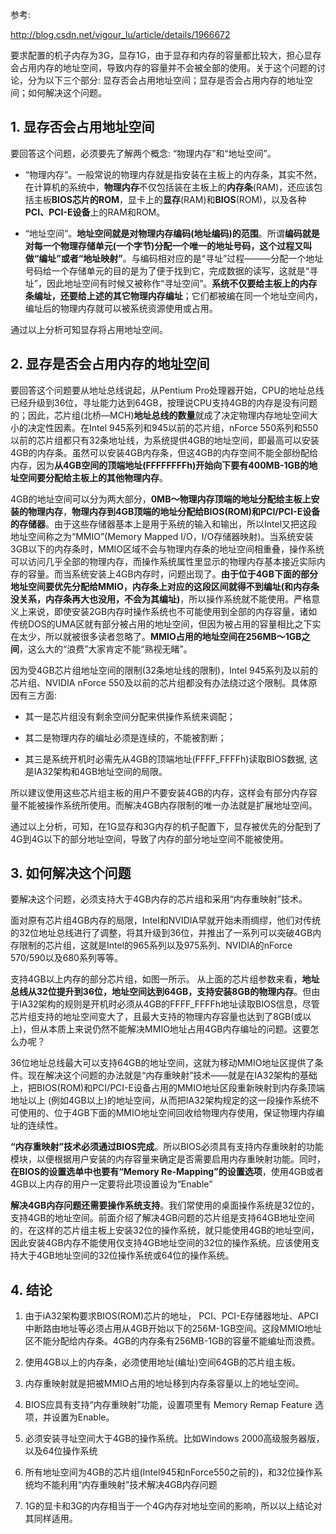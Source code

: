 参考: 

http://blog.csdn.net/vigour_lu/article/details/1966672

要求配置的机子内存为3G，显存1G，由于显存和内存的容量都比较大，担心显存会占用内存的地址空间，导致内存的容量并不会被全部的使用。关于这个问题的讨论，分为以下三个部分: 显存否会占用地址空间；显存是否会占用内存的地址空间；如何解决这个问题。

## 1. 显存否会占用地址空间

要回答这个问题，必须要先了解两个概念: “物理内存”和“地址空间”。

- “物理内存”。一般常说的物理内存就是指安装在主板上的内存条，其实不然，在计算机的系统中，**物理内存**不仅包括装在主板上的**内存条**(RAM)，还应该包括主板**BIOS芯片的ROM**，显卡上的**显存**(RAM)和**BIOS**(ROM)，以及各种**PCI、PCI-E设备**上的RAM和ROM。

- “地址空间”。**地址空间就是对物理内存编码(地址编码)的范围**。所谓**编码就是对每一个物理存储单元(一个字节)分配一个唯一的地址号码，这个过程又叫做“编址”或者“地址映射”**。与编码相对应的是“寻址”过程———分配一个地址号码给一个存储单元的目的是为了便于找到它，完成数据的读写，这就是“寻址”，因此地址空间有时候又被称作“寻址空间”。**系统不仅要给主板上的内存条编址，还要给上述的其它物理内存编址**；它们都被编在同一个地址空间内，编址后的物理内存就可以被系统资源使用或占用。

通过以上分析可知显存将占用地址空间。

## 2. 显存是否会占用内存的地址空间

要回答这个问题要从地址总线说起，从Pentium Pro处理器开始，CPU的地址总线已经升级到36位，寻址能力达到64GB，按理说CPU支持4GB的内存是没有问题的；因此，芯片组(北桥—MCH)**地址总线的数量**就成了决定物理内存地址空间大小的决定性因素。在Intel 945系列和945以前的芯片组，nForce 550系列和550以前的芯片组都只有32条地址线，为系统提供4GB的地址空间，即最高可以安装4GB的内存条。虽然可以安装4GB内存条，但这4GB的内存空间不能全部纷配给内存，因为**从4GB空间的顶端地址(FFFFFFFFh)开始向下要有400MB-1GB的地址空间要分配给主板上的其他物理内存**。

4GB的地址空间可以分为两大部分，**0MB～物理内存顶端的地址分配给主板上安装的物理内存**，**物理内存到4GB顶端的地址分配给BIOS(ROM)和PCI/PCI-E设备的存储器**。由于这些存储器基本上是用于系统的输入和输出，所以Intel又把这段地址空间称之为“MMIO”(Memory Mapped I/O，I/O存储器映射)。当系统安装3GB以下的内存条时，MMIO区域不会与物理内存条的地址空间相重叠，操作系统可以访问几乎全部的物理内存，而操作系统属性里显示的物理内存基本接近实际内存的容量。而当系统安装上4GB内存时，问题出现了。**由于位于4GB下面的部分地址空间要优先分配给MMIO，内存条上对应的这段区间就得不到编址(和内存条没关系，内存条再大也没用，不会为其编址)**，所以操作系统就不能使用。严格意义上来说，即使安装2GB内存时操作系统也不可能使用到全部的内存容量，诸如传统DOS的UMA区就有部分被占用的地址空间，但因为被占用的容量相比之下实在太少，所以就被很多读者忽略了。**MMIO占用的地址空间在256MB～1GB之间**，这么大的“浪费”大家肯定不能“熟视无睹”。

因为受4GB芯片组地址空间的限制(32条地址线的限制)，Intel 945系列及以前的芯片组、NVIDIA nForce 550及以前的芯片组都没有办法绕过这个限制。具体原因有三方面: 

- 其一是芯片组没有剩余空间分配来供操作系统来调配；

- 其二是物理内存的编址必须是连续的，不能被割断；

- 其三是系统开机时必需先从4GB的顶端地址(FFFF_FFFFh)读取BIOS数据, 这是IA32架构和4GB地址空间的局限。 

所以建议使用这些芯片组主板的用户不要安装4GB的内存，这样会有部分内存容量不能被操作系统所使用。而解决4GB内存限制的唯一办法就是扩展地址空间。

通过以上分析，可知，在1G显存和3G内存的机子配置下，显存被优先的分配到了4G到4G以下的部分地址空间，导致了内存的部分地址空间不能被使用。

## 3. 如何解决这个问题

要解决这个问题，必须支持大于4GB内存的芯片组和采用“内存重映射”技术。

面对原有芯片组4GB内存的局限，Intel和NVIDIA早就开始未雨绸缪，他们对传统的32位地址总线进行了调整，将其升级到36位，并推出了一系列可以突破4GB内存限制的芯片组，这就是Intel的965系列以及975系列、NVIDIA的nForce 570/590以及680系列等等。
    
支持4GB以上内存的部分芯片组，如图一所示。 从上面的芯片组参数来看，**地址总线从32位提升到36位，地址空间达到64GB，支持安装8GB的物理内存**。但由于IA32架构的规则是开机时必须从4GB的FFFF_FFFFh地址读取BIOS信息，尽管芯片组支持的地址空间变大了，且最大支持的物理内存容量也达到了8GB(或以上)，但从本质上来说仍然不能解决MMIO地址占用4GB内存编址的问题。这要怎么办呢？ 

36位地址总线最大可以支持64GB的地址空间，这就为移动MMIO地址区提供了条件。现在解决这个问题的办法就是“内存重映射”技术——就是在IA32架构的基础上，把BIOS(ROM)和PCI/PCI-E设备占用的MMIO地址区段重新映射到内存条顶端地址以上 (例如4GB以上)的地址空间，从而把IA32架构规定的这一段操作系统不可使用的、位于4GB下面的MMIO地址空间回收给物理内存使用，保证物理内存编址的连续性。

**“内存重映射”技术必须通过BIOS完成**。所以BIOS必须具有支持内存重映射的功能模块，以便根据用户安装的内存容量来确定是否需要启用内存重映射功能。同时，**在BIOS的设置选单中也要有“Memory Re-Mapping”的设置选项**，使用4GB或者4GB以上内存的用户一定要将此项设置设为“Enable”

**解决4GB内存问题还需要操作系统支持**。我们常使用的桌面操作系统是32位的，支持4GB的地址空间。前面介绍了解决4GB问题的芯片组是支持64GB地址空间的，在这样的芯片组主板上安装32位的操作系统，就只能使用4GB的地址空间，因此安装4GB内存不能使用仅支持4GB地址空间的32位的操作系统。应该使用支持大于4GB地址空间的32位操作系统或64位的操作系统。

## 4. 结论

1. 由于iA32架构要求BIOS(ROM)芯片的地址， PCI、PCI-E存储器地址、APCI中断路由地址等必须占用从4GB开始以下的256M-1GB空间。这段MMIO地址区不能分配给内存条。4GB的内存条有256MB-1GB的容量不能编址而浪费。 

2. 使用4GB以上的内存条，必须使用地址(编址)空间64GB的芯片组主板。  

3. 内存重映射就是把被MMIO占用的地址移到内存条容量以上的地址空间。 

4. BIOS应具有支持“内存重映射”功能，设置项里有 Memory Remap Feature 选项，并设置为Enable。 

5. 必须安装寻址空间大于4GB的操作系统。比如Windows 2000高级服务器版，以及64位操作系统 

6. 所有地址空间为4GB的芯片组(Intel945和nForce550之前的)，和32位操作系统均不能利用“内存重映射”技术解决4GB内存问题

7. 1G的显卡和3G的内存相当于一个4G内存对地址空间的影响，所以以上结论对其同样适用。